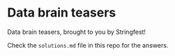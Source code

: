# Data brain teasers

Data brain teasers, brought to you by Stringfest!

Check the `solutions.md` file in this repo for the answers. 
